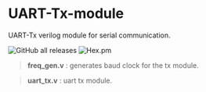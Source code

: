 # UART-Tx-module
UART-Tx verilog module for serial communication.

![GitHub all releases](https://img.shields.io/github/downloads/Bharatcs/UART-Tx-module-Verilog/total?style=plastic)
![Hex.pm](https://img.shields.io/hexpm/l/apa)
>**freq_gen.v** : generates baud clock for the tx module.



>**uart_tx.v** : uart tx module.
